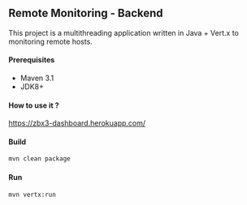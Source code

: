 ## Remote Monitoring - Backend

This project is a multithreading application written in Java + Vert.x to monitoring remote hosts. 

#### Prerequisites

- Maven 3.1
- JDK8+

#### How to use it ?

https://zbx3-dashboard.herokuapp.com/


#### Build
```bash
mvn clean package
```

#### Run
```bash
mvn vertx:run
```
